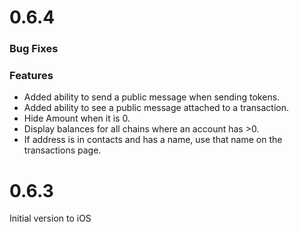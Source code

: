 # 0.6.4
### Bug Fixes
### Features
* Added ability to send a public message when sending tokens.
* Added ability to see a public message attached to a transaction.
* Hide Amount when it is 0.
* Display balances for all chains where an account has >0.
* If address is in contacts and has a name, use that name on the transactions page.

# 0.6.3
Initial version to iOS